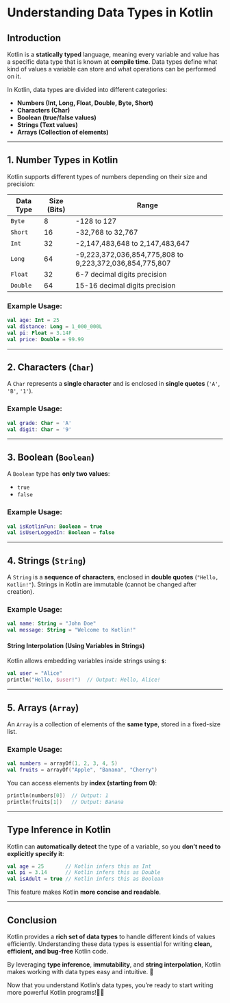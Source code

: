 
# Understanding Data Types in Kotlin  

## Introduction  

Kotlin is a **statically typed** language, meaning every variable and value has a specific data type that is known at **compile time**. Data types define what kind of values a variable can store and what operations can be performed on it.  

In Kotlin, data types are divided into different categories:  

- **Numbers (Int, Long, Float, Double, Byte, Short)**  
- **Characters (Char)**  
- **Boolean (true/false values)**  
- **Strings (Text values)**  
- **Arrays (Collection of elements)**  

---

## **1. Number Types in Kotlin**  

Kotlin supports different types of numbers depending on their size and precision:  

| Data Type  | Size (Bits) | Range |
|------------|------------|--------------------------|
| `Byte`     | 8          | -128 to 127 |
| `Short`    | 16         | -32,768 to 32,767 |
| `Int`      | 32         | -2,147,483,648 to 2,147,483,647 |
| `Long`     | 64         | -9,223,372,036,854,775,808 to 9,223,372,036,854,775,807 |
| `Float`    | 32         | 6-7 decimal digits precision |
| `Double`   | 64         | 15-16 decimal digits precision |

### **Example Usage:**  
```kotlin
val age: Int = 25
val distance: Long = 1_000_000L
val pi: Float = 3.14F
val price: Double = 99.99
```

---

## **2. Characters (`Char`)**  

A `Char` represents a **single character** and is enclosed in **single quotes** (`'A'`, `'B'`, `'1'`).  

### **Example Usage:**  
```kotlin
val grade: Char = 'A'
val digit: Char = '9'
```

---

## **3. Boolean (`Boolean`)**  

A `Boolean` type has **only two values**:  
- `true`  
- `false`  

### **Example Usage:**  
```kotlin
val isKotlinFun: Boolean = true
val isUserLoggedIn: Boolean = false
```

---

## **4. Strings (`String`)**  

A `String` is a **sequence of characters**, enclosed in **double quotes** (`"Hello, Kotlin!"`). Strings in Kotlin are immutable (cannot be changed after creation).  

### **Example Usage:**  
```kotlin
val name: String = "John Doe"
val message: String = "Welcome to Kotlin!"
```

#### **String Interpolation (Using Variables in Strings)**
Kotlin allows embedding variables inside strings using **`$`**:
```kotlin
val user = "Alice"
println("Hello, $user!")  // Output: Hello, Alice!
```

---

## **5. Arrays (`Array`)**  

An `Array` is a collection of elements of the **same type**, stored in a fixed-size list.  

### **Example Usage:**  
```kotlin
val numbers = arrayOf(1, 2, 3, 4, 5)
val fruits = arrayOf("Apple", "Banana", "Cherry")
```

You can access elements by **index (starting from 0)**:  
```kotlin
println(numbers[0])  // Output: 1
println(fruits[1])   // Output: Banana
```

---

## **Type Inference in Kotlin**  

Kotlin can **automatically detect** the type of a variable, so you **don’t need to explicitly specify it**:
```kotlin
val age = 25       // Kotlin infers this as Int
val pi = 3.14      // Kotlin infers this as Double
val isAdult = true // Kotlin infers this as Boolean
```
This feature makes Kotlin **more concise and readable**.

---

## **Conclusion**  

Kotlin provides a **rich set of data types** to handle different kinds of values efficiently. Understanding these data types is essential for writing **clean, efficient, and bug-free** Kotlin code.  

By leveraging **type inference**, **immutability**, and **string interpolation**, Kotlin makes working with data types easy and intuitive. 🚀  

Now that you understand Kotlin’s data types, you’re ready to start writing more powerful Kotlin programs!🚀😊  
